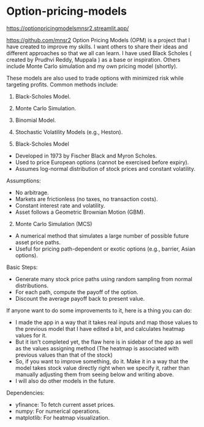 # Option-pricing-models

https://optionpricingmodelsmnsr2.streamlit.app/

https://github.com/mnsr2
Option Pricing Models (OPM) is a project that I have created to improve my skills. I want others to share their ideas and different approaches so that we all can learn.
I have used Black Scholes ( created by Prudhvi Reddy, Muppala ) as a base or inspiration. Others include Monte Carlo simulation and my own pricing model (shortly).

These models are also used to trade options with minimized risk while targeting profits.
Common methods include:
1. Black-Scholes Model.
2. Monte Carlo Simulation.
3. Binomial Model.
4. Stochastic Volatility Models (e.g., Heston).

1. Black-Scholes Model
  - Developed in 1973 by Fischer Black and Myron Scholes.
  - Used to price European options (cannot be exercised before expiry).
  - Assumes log-normal distribution of stock prices and constant volatility.

Assumptions:

  - No arbitrage.
  - Markets are frictionless (no taxes, no transaction costs).
  - Constant interest rate and volatility.
  - Asset follows a Geometric Brownian Motion (GBM).

2. Monte Carlo Simulation (MCS)
  - A numerical method that simulates a large number of possible future asset price paths.
  - Useful for pricing path-dependent or exotic options (e.g., barrier, Asian options).

Basic Steps:

  - Generate many stock price paths using random sampling from normal distributions.
  - For each path, compute the payoff of the option.
  - Discount the average payoff back to present value.


If anyone want to do some improvements to it, here is a thing you can do:
  - I made the app in a way that it takes real inputs and map those values to the previous model that I have edited a bit, and calculates heatmap values for it.
  - But it isn't completed yet, the flaw here is in sidebar of the app as well as the values assigning method (The heatmap is associated with previous values than that of the stock)
  - So, if you want to improve something, do it. Make it in a way that the model takes stock value directly right when we specify it, rather than manually adjusting them from seeing below and writing above.
  - I will also do other models in the future.


 Dependencies:
  - yfinance: To fetch current asset prices.
  - numpy: For numerical operations.
  - matplotlib: For heatmap visualization.
